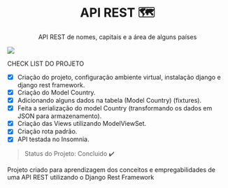 <h1 align="center"> API REST 🗺</h1>

<p align="center"> API REST de nomes, capitais e a área de alguns países </p>

<img src="https://img.shields.io/static/v1?label=djangorest&message=framework&color=green&style=for-the-badge&logo=DJANGO"/>

CHECK LIST DO PROJETO

- [X] Criação do projeto, configuração ambiente virtual, instalação django e django rest framework. 
- [X] Criação do Model Country.
- [X] Adicionando alguns dados na tabela (Model Country) (fixtures).
- [X] Feita a serialização do model Country (transformando os dados em JSON para armazenamento).
- [X] Criação das Views utilizando ModelViewSet.
- [X] Criação rota padrão.
- [X] API testada no Insomnia.

> Status do Projeto: Concluido :heavy_check_mark:

<p> Projeto criado para aprendizagem dos conceitos e empregabilidades de uma API REST utilizando o Django Rest Framework</p>
